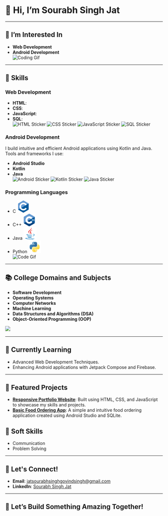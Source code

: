 <h1>👋 Hi, I’m Sourabh Singh Jat </h1>

---

## 👀 I’m Interested In  
- **Web Development**  
- **Android Development**    
![Coding Gif](https://media.giphy.com/media/L1R1tvI9svkIWwpVYr/giphy.gif)

---

## 🔧 Skills  
### **Web Development**  
- **HTML**:
- **CSS**: 
- **JavaScript**:  
- **SQL**: <br>
![HTML Sticker](https://img.icons8.com/color/48/000000/html-5.png) ![CSS Sticker](https://img.icons8.com/color/48/000000/css3.png)  ![JavaScript Sticker](https://img.icons8.com/color/48/000000/javascript.png)  ![SQL Sticker](https://img.icons8.com/color/48/000000/database.png) 

### **Android Development**
I build intuitive and efficient Android applications using Kotlin and Java.  
Tools and frameworks I use:  

- **Android Studio** 
- **Kotlin**           
- **Java**  
![Android Sticker](https://img.icons8.com/color/48/000000/android-os.png)   ![Kotlin Sticker](https://img.icons8.com/color/48/000000/kotlin.png)     ![Java Sticker](https://img.icons8.com/color/48/000000/java-coffee-cup-logo.png)


### **Programming Languages**  
- C  <a href="https://www.cprogramming.com/" target="_blank" rel="noreferrer"> <img src="https://raw.githubusercontent.com/devicons/devicon/master/icons/c/c-original.svg" alt="c" width="40" height="40"/> </a>
- C++   <img src="https://raw.githubusercontent.com/devicons/devicon/master/icons/cplusplus/cplusplus-original.svg" alt="cplusplus" width="40" height="40"/>
- Java   <img src="https://raw.githubusercontent.com/devicons/devicon/master/icons/java/java-original.svg" alt="java" width="40" height="40"/> 
- Python  <img src="https://raw.githubusercontent.com/devicons/devicon/master/icons/python/python-original.svg" alt="python" width="40" height="40"/> <br>
![Code Gif](https://media.giphy.com/media/ZVik7pBtu9dNS/giphy.gif)
---

## 📚 College Domains and Subjects  
- **Software Development**  
- **Operating Systems**  
- **Computer Networks**  
- **Machine Learning**  
- **Data Structures and Algorithms (DSA)**  
- **Object-Oriented Programming (OOP)**
<img src="https://media.licdn.com/dms/image/v2/D5612AQGsu10lYFvF-Q/article-cover_image-shrink_600_2000/article-cover_image-shrink_600_2000/0/1700879485857?e=2147483647&v=beta&t=UE5AijjUkTATrVc2zEIbht1TYwEcZChRnEfGoIgPYKo" width="450" heigth= "450"/>

---
## 🌱 Currently Learning  
- Advanced Web Development Techniques.  
- Enhancing Android applications with Jetpack Compose and Firebase.
---

## 🌟 Featured Projects
- **[Responsive Portfolio Website](#)**: Built using HTML, CSS, and JavaScript to showcase my skills and projects.  
- **[Basic Food Ordering App](#)**: A simple and intuitive food ordering application created using Android Studio and SQLite.  

## 🤝 Soft Skills  
- Communication  
- Problem Solving  
---

## 🤝 Let's Connect!
- **Email**: [jatsourabhsinghgovindsingh@gmail.com](mailto:jatsourabhsinghgovindsingh@gmail.com)
- **LinkedIn**: [Sourabh Singh Jat](https://www.linkedin.com/in/sourabh11)  

---
## 🌟 Let’s Build Something Amazing Together!  
